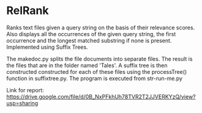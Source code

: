 # RelRank
Ranks text files given a query string on the basis of their relevance scores. 
Also displays 
all the occurrences of the given query string, 
the first occurrence and the longest matched substring if none is present. 
Implemented using Suffix Trees.

The makedoc.py splits the file documents into separate files. The result is the files that are in the folder named 'Tales'.
A suffix tree is then constructed constructed for each of these files using the processTree() function in suffixtree.py.
The program is executed from str-run-me.py

Link for report: https://drive.google.com/file/d/0B_NxPFkhUh78TVR2T2JJVERKYzQ/view?usp=sharing
